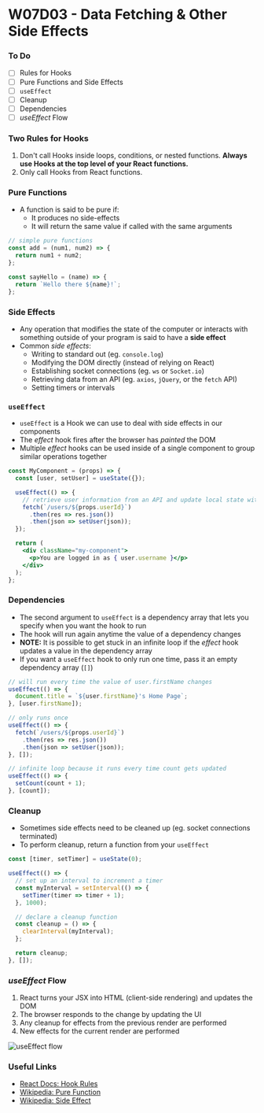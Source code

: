 # W07D03 - Data Fetching & Other Side Effects

### To Do
- [ ] Rules for Hooks
- [ ] Pure Functions and Side Effects
- [ ] `useEffect`
- [ ] Cleanup
- [ ] Dependencies
- [ ] _useEffect_ Flow

### Two Rules for Hooks
1. Don't call Hooks inside loops, conditions, or nested functions. **Always use Hooks at the top level of your React functions.**
2. Only call Hooks from React functions.

### Pure Functions
- A function is said to be pure if:
  - It produces no side-effects
  - It will return the same value if called with the same arguments

```js
// simple pure functions
const add = (num1, num2) => {
  return num1 + num2;
};

const sayHello = (name) => {
  return `Hello there ${name}!`;
};
```

### Side Effects
- Any operation that modifies the state of the computer or interacts with something outside of your program is said to have a **side effect**
- Common _side effects_:
  - Writing to standard out (eg. `console.log`)
  - Modifying the DOM directly (instead of relying on React)
  - Establishing socket connections (eg. `ws` or `Socket.io`)
  - Retrieving data from an API (eg. `axios`, `jQuery`, or the `fetch` API)
  - Setting timers or intervals

### `useEffect`
- `useEffect` is a Hook we can use to deal with side effects in our components
- The _effect_ hook fires after the browser has _painted_ the DOM
- Multiple _effect_ hooks can be used inside of a single component to group similar operations together

```jsx
const MyComponent = (props) => {
  const [user, setUser] = useState({});

  useEffect(() => {
    // retrieve user information from an API and update local state with the response
    fetch(`/users/${props.userId}`)
      .then(res => res.json())
      .then(json => setUser(json));
  });

  return (
    <div className="my-component">
      <p>You are logged in as { user.username }</p>
    </div>
  );
};
```

### Dependencies
- The second argument to `useEffect` is a dependency array that lets you specify when you want the hook to run
- The hook will run again anytime the value of a dependency changes
- **NOTE:** It is possible to get stuck in an infinite loop if the _effect_ hook updates a value in the dependency array
- If you want a `useEffect` hook to only run one time, pass it an empty dependency array (`[]`)

```jsx
// will run every time the value of user.firstName changes
useEffect(() => {
  document.title = `${user.firstName}'s Home Page`;
}, [user.firstName]);

// only runs once
useEffect(() => {
  fetch(`/users/${props.userId}`)
    .then(res => res.json())
    .then(json => setUser(json));
}, []);

// infinite loop because it runs every time count gets updated
useEffect(() => {
  setCount(count + 1);
}, [count]);
```

### Cleanup
- Sometimes side effects need to be cleaned up (eg. socket connections terminated)
- To perform cleanup, return a function from your `useEffect`

```jsx
const [timer, setTimer] = useState(0);

useEffect(() => {
  // set up an interval to increment a timer
  const myInterval = setInterval(() => {
    setTimer(timer => timer + 1);
  }, 1000);

  // declare a cleanup function
  const cleanup = () => {
    clearInterval(myInterval);
  };

  return cleanup;
}, []);
```

### _useEffect_ Flow
1. React turns your JSX into HTML (client-side rendering) and updates the DOM
2. The browser responds to the change by updating the UI
3. Any cleanup for effects from the previous render are performed
4. New effects for the current render are performed

![_useEffect_ flow](https://raw.githubusercontent.com/andydlindsay/lectures/master/w07d03/useEffect%20Flow.png)

### Useful Links
- [React Docs: Hook Rules](https://reactjs.org/docs/hooks-rules.html)
- [Wikipedia: Pure Function](https://en.wikipedia.org/wiki/Pure_function)
- [Wikipedia: Side Effect](https://en.wikipedia.org/wiki/Side_effect_(computer_science))
